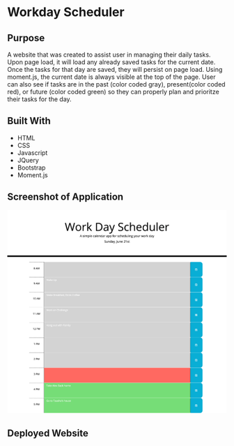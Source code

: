 # Workday Scheduler

## Purpose
A website that was created to assist user in managing their daily tasks. Upon page load, it will load any already saved tasks for the current date. Once the tasks for that day are saved, they will persist on page load. Using moment.js, the current date is always visible at the top of the page. User can also see if tasks are in the past (color coded gray), present(color coded red), or future (color coded green) so they can properly plan and prioritze their tasks for the day. 

## Built With
* HTML
* CSS
* Javascript
* JQuery
* Bootstrap
* Moment.js

## Screenshot of Application
<img src= "./images/WorkDay-Scheduler-ScreenShot.png">

## Deployed Website
